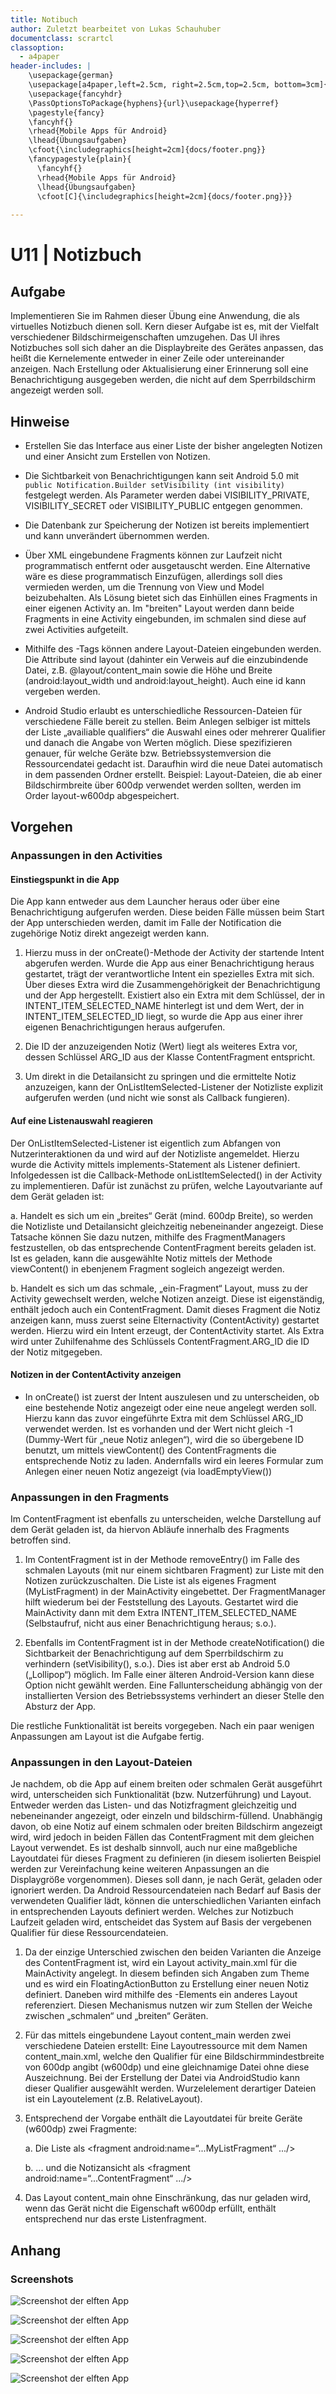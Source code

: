 ```yaml
---
title: Notibuch
author: Zuletzt bearbeitet von Lukas Schauhuber
documentclass: scrartcl
classoption:
  - a4paper
header-includes: |
    \usepackage{german} 
    \usepackage[a4paper,left=2.5cm, right=2.5cm,top=2.5cm, bottom=3cm]{geometry}
    \usepackage{fancyhdr}
    \PassOptionsToPackage{hyphens}{url}\usepackage{hyperref}
    \pagestyle{fancy}
    \fancyhf{}
    \rhead{Mobile Apps für Android}
    \lhead{Übungsaufgaben}
    \cfoot{\includegraphics[height=2cm]{docs/footer.png}}
    \fancypagestyle{plain}{
      \fancyhf{}
      \rhead{Mobile Apps für Android}
      \lhead{Übungsaufgaben}
      \cfoot[C]{\includegraphics[height=2cm]{docs/footer.png}}}
      
---
```


# U11 | Notizbuch

## Aufgabe

Implementieren Sie im Rahmen dieser Übung eine Anwendung, die als virtuelles Notizbuch dienen soll. Kern dieser Aufgabe ist es, mit der Vielfalt verschiedener Bildschirmeigenschaften umzugehen. Das UI ihres Notizbuches soll sich daher an die Displaybreite des Gerätes anpassen, das heißt die Kernelemente entweder in einer Zeile oder untereinander anzeigen.
Nach Erstellung oder Aktualisierung einer Erinnerung soll eine Benachrichtigung ausgegeben werden, die nicht auf dem Sperrbildschirm angezeigt werden soll.

## Hinweise

* Erstellen Sie das Interface aus einer Liste der bisher angelegten Notizen und einer Ansicht zum Erstellen von Notizen.

* Die Sichtbarkeit von Benachrichtigungen kann seit Android 5.0 mit `public Notification.Builder setVisibility (int visibility)` festgelegt werden. Als Parameter werden dabei VISIBILITY_PRIVATE, VISIBILITY_SECRET oder VISIBILITY_PUBLIC entgegen genommen.

* Die Datenbank zur Speicherung der Notizen ist bereits implementiert und kann unverändert übernommen werden.

* Über XML eingebundene Fragments können zur Laufzeit nicht programmatisch entfernt oder ausgetauscht werden. Eine Alternative wäre es diese programmatisch Einzufügen, allerdings soll dies vermieden werden, um die Trennung von View und Model beizubehalten. Als Lösung bietet sich das Einhüllen eines Fragments in einer eigenen Activity an. Im "breiten" Layout werden dann beide Fragments in eine Activity eingebunden, im schmalen sind diese auf zwei Activities aufgeteilt.

* Mithilfe des <include/>-Tags können andere Layout-Dateien eingebunden werden. Die Attribute sind layout (dahinter ein Verweis auf die einzubindende Datei, z.B. @layout/content_main sowie die Höhe und Breite (android:layout_width und android:layout_height). Auch eine id kann vergeben werden.

* Android Studio erlaubt es unterschiedliche Ressourcen-Dateien für verschiedene Fälle bereit zu stellen. Beim Anlegen selbiger ist mittels der Liste „availiable qualifiers“ die Auswahl eines oder mehrerer Qualifier und danach die Angabe von Werten möglich. Diese spezifizieren genauer, für welche Geräte bzw. Betriebssystemversion die Ressourcendatei gedacht ist. Daraufhin wird die neue Datei automatisch in dem passenden Ordner erstellt. Beispiel: Layout-Dateien, die ab einer Bildschirmbreite über 600dp verwendet werden sollten, werden im Order layout-w600dp abgespeichert.



## Vorgehen

### Anpassungen in den Activities

#### Einstiegspunkt in die App

Die App kann entweder aus dem Launcher heraus oder über eine Benachrichtigung aufgerufen werden. Diese beiden Fälle müssen beim Start der App unterschieden werden, damit im Falle der Notification die zugehörige Notiz direkt angezeigt werden kann.

1. Hierzu muss in der onCreate()-Methode der Activity der startende Intent abgerufen werden. Wurde die App aus einer Benachrichtigung heraus gestartet, trägt der verantwortliche Intent ein spezielles Extra mit sich. Über dieses Extra wird die Zusammengehörigkeit der Benachrichtigung und der App hergestellt. Existiert also ein Extra mit dem Schlüssel, der in INTENT_ITEM_SELECTED_NAME hinterlegt ist und dem Wert, der in INTENT_ITEM_SELECTED_ID liegt, so wurde die App aus einer ihrer eigenen Benachrichtigungen heraus aufgerufen.


2. Die ID der anzuzeigenden Notiz (Wert) liegt als weiteres Extra vor, dessen Schlüssel ARG_ID aus der Klasse ContentFragment entspricht.

3. Um direkt in die Detailansicht zu springen und die ermittelte Notiz anzuzeigen, kann der OnListItemSelected-Listener der Notizliste explizit aufgerufen werden (und nicht wie sonst als Callback fungieren).

#### Auf eine Listenauswahl reagieren

Der OnListItemSelected-Listener ist eigentlich zum Abfangen von Nutzerinteraktionen da und wird auf der Notizliste angemeldet. Hierzu wurde die Activity mittels implements-Statement als Listener definiert. Infolgedessen ist die Callback-Methode onListItemSelected() in der Activity zu implementieren. Dafür ist zunächst zu prüfen, welche Layoutvariante auf dem Gerät geladen ist:

a. Handelt es sich um ein „breites“ Gerät (mind. 600dp Breite), so werden die Notizliste und Detailansicht gleichzeitig nebeneinander angezeigt. Diese Tatsache können Sie dazu nutzen, mithilfe des FragmentManagers festzustellen, ob das entsprechende ContentFragment bereits geladen ist. Ist es geladen, kann die ausgewählte Notiz mittels der Methode viewContent() in ebenjenem Fragment sogleich angezeigt werden.

b. Handelt es sich um das schmale, „ein-Fragment“ Layout, muss zu der Activity gewechselt werden, welche Notizen anzeigt. Diese ist eigenständig, enthält jedoch auch ein ContentFragment. Damit dieses Fragment die Notiz anzeigen kann, muss zuerst seine Elternactivity (ContentActivity) gestartet werden. Hierzu wird ein Intent erzeugt, der ContentActivity startet. Als Extra wird unter Zuhilfenahme des Schlüssels ContentFragment.ARG_ID die ID der Notiz mitgegeben.

####  Notizen in der ContentActivity anzeigen

* In onCreate() ist zuerst der Intent auszulesen und zu unterscheiden, ob eine bestehende Notiz angezeigt oder eine neue angelegt werden soll. Hierzu kann das zuvor eingeführte Extra mit dem Schlüssel ARG_ID verwendet werden. Ist es vorhanden und der Wert nicht gleich -1 (Dummy-Wert für „neue Notiz anlegen“), wird die so übergebene ID benutzt, um mittels viewContent() des ContentFragments die entsprechende Notiz zu laden. Andernfalls wird ein leeres Formular zum Anlegen einer neuen Notiz angezeigt (via loadEmptyView())

### Anpassungen in den Fragments

Im ContentFragment ist ebenfalls zu unterscheiden, welche Darstellung auf dem Gerät geladen ist, da hiervon Abläufe innerhalb des Fragments betroffen sind.

1. Im ContentFragment ist in der Methode removeEntry() im Falle des schmalen Layouts (mit nur einem sichtbaren Fragment) zur Liste mit den Notizen zurückzuschalten. Die Liste ist als eigenes Fragment (MyListFragment) in der MainActivity eingebettet. Der FragmentManager hilft wiederum bei der Feststellung des Layouts. Gestartet wird die MainActivity dann mit dem Extra INTENT_ITEM_SELECTED_NAME (Selbstaufruf, nicht aus einer Benachrichtigung heraus; s.o.).

2. Ebenfalls im ContentFragment ist in der Methode createNotification() die Sichtbarkeit der Benachrichtigung auf dem Sperrbildschirm zu verhindern (setVisibility(), s.o.). Dies ist aber erst ab Android 5.0 („Lollipop“) möglich. Im Falle einer älteren Android-Version kann diese Option nicht gewählt werden. Eine Fallunterscheidung abhängig von der installierten Version des Betriebssystems verhindert an dieser Stelle den Absturz der App.

Die restliche Funktionalität ist bereits vorgegeben. Nach ein paar wenigen Anpassungen am Layout ist
die Aufgabe fertig.

### Anpassungen in den Layout-Dateien

Je nachdem, ob die App auf einem breiten oder schmalen Gerät ausgeführt wird, unterscheiden sich Funktionalität (bzw. Nutzerführung) und Layout. Entweder werden das Listen- und das Notizfragment gleichzeitig und nebeneinander angezeigt, oder einzeln und bildschirm-füllend. Unabhängig davon, ob eine Notiz auf einem schmalen oder breiten Bildschirm angezeigt wird, wird jedoch in beiden Fällen das ContentFragment mit dem gleichen Layout verwendet. Es ist deshalb sinnvoll, auch nur eine maßgebliche Layoutdatei für dieses Fragment zu definieren (in diesem isolierten Beispiel werden zur Vereinfachung keine weiteren Anpassungen an die Displaygröße vorgenommen). Dieses soll dann, je nach Gerät, geladen oder ignoriert werden. Da Android Ressourcendateien nach Bedarf auf Basis der verwendeten Qualifier lädt, können die unterschiedlichen Varianten einfach in entsprechenden Layouts definiert werden. Welches zur Notizbuch Laufzeit geladen wird, entscheidet das System auf Basis der vergebenen Qualifier für diese Ressourcendateien.

1. Da der einzige Unterschied zwischen den beiden Varianten die Anzeige des ContentFragment ist, wird ein Layout activity_main.xml für die MainActivity angelegt. In diesem befinden sich Angaben zum Theme und es wird ein FloatingActionButton zu Erstellung einer neuen Notiz definiert. Daneben wird mithilfe des <include />-Elements ein anderes Layout referenziert. Diesen Mechanismus nutzen wir zum Stellen der Weiche zwischen „schmalen“ und „breiten“ Geräten.

2. Für das mittels <include /> eingebundene Layout content_main werden zwei verschiedene Dateien erstellt: Eine Layoutressource mit dem Namen content_main.xml, welche den Qualifier für eine Bildschirmmindestbreite von 600dp angibt (w600dp) und eine gleichnamige Datei ohne diese Auszeichnung. Bei der Erstellung der Datei via AndroidStudio kann dieser Qualifier ausgewählt werden. Wurzelelement derartiger Dateien ist ein Layoutelement (z.B. RelativeLayout).

3. Entsprechend der Vorgabe enthält die Layoutdatei für breite Geräte (w600dp) zwei Fragmente:

    a. Die Liste als <fragment android:name=“...MyListFragment“ .../>

    b. ... und die Notizansicht als <fragment android:name=“...ContentFragment“ .../>

4. Das Layout content_main ohne Einschränkung, das nur geladen wird, wenn das Gerät nicht die Eigenschaft w600dp erfüllt, enthält entsprechend nur das erste Listenfragment.

## Anhang
### Screenshots

![Screenshot der elften App](./docs/screenshot-1.png "Anwendung im breiten Layout")

![Screenshot der elften App](./docs/screenshot-2.png "Liste im schmalen Layout")

![Screenshot der elften App](./docs/screenshot-3.png "Detailansicht im schmalen Layout")

![Screenshot der elften App](./docs/screenshot-4.png "Anlegen einer neuen Notiz in beiden Layouts")

![Screenshot der elften App](./docs/screenshot-5.png "Übersicht über aktuelle Notizen und rechts gleichzeitig Bearbeitung der ausgewählten Notiz")
